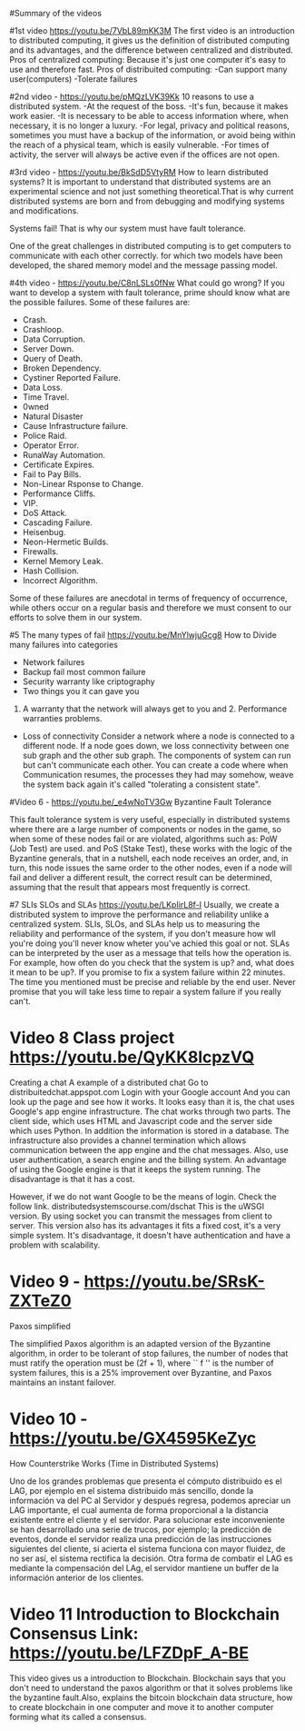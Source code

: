 
#Summary of the videos

#1st video https://youtu.be/7VbL89mKK3M
The first video is an introduction to distributed computing, it gives us the definition of distributed computing and its advantages,
and the difference between centralized and distributed.
Pros of centralized computing:
Because it's just one computer it's easy to use and therefore fast.
Pros of distribuited computing:
-Can support many user(computers)
-Tolerate failures

#2nd video - https://youtu.be/pMQzLVK39Kk
10 reasons to use a distributed system.
-At the request of the boss.
-It's fun, because it makes work easier.
-It is necessary to be able to access information where, when necessary, it is no longer a luxury.
-For legal, privacy and political reasons, sometimes you must have a backup of the information, or avoid being within the reach of a physical team, which is easily vulnerable.
-For times of activity, the server will always be active even if the offices are not open.

#3rd video - https://youtu.be/BkSdD5VtyRM
How to learn distributed systems?
It is important to understand that distributed systems are an experimental science and not just something theoretical.That is why current distributed systems are born and from debugging and modifying systems and modifications.

Systems fail! That is why our system must have fault tolerance.

One of the great challenges in distributed computing is to get computers to communicate with each other correctly. for which two models have been developed, the shared memory model and the message passing model.

#4th video - https://youtu.be/C8nLSLs0fNw 
What could go wrong?
If you want to develop a system with fault tolerance, prime should know what are the possible failures.
Some of these failures are:
- Crash.
- Crashloop.
- Data Corruption.
- Server Down.
- Query of Death.
- Broken Dependency.
- Cystiner Reported Failure.
- Data Loss.
- Time Travel.
- 0wned
- Natural Disaster
- Cause Infrastructure failure.
- Police Raid.
- Operator Error.
- RunaWay Automation.
- Certificate Expires.
- Fail to Pay Bills.
- Non-Linear Rsponse to Change.
- Performance Cliffs.
- VIP.
- DoS Attack.
- Cascading Failure.
- Heisenbug.
- Neon-Hermetic Builds.
- Firewalls.
- Kernel Memory Leak.
- Hash Collision.
- Incorrect Algorithm.

Some of these failures are anecdotal in terms of frequency of occurrence, while others occur on a regular basis and therefore we must consent to our efforts to solve them in our system.

#5 The many types of fail https://youtu.be/MnYlwjuGcg8
How to Divide many failures into categories
- Network failures
- Backup fail most common failure
- Security warranty like criptography
- Two things you it can gave you
1. A warranty that the network will always get to you and 2. Performance warranties problems.
- Loss of connectivity
Consider a network where a node is connected to a different node. If a node goes down, we loss connectivity between one sub graph and the other sub graph. The components of system can run but can't communicate each other. You can create a code where when Communication resumes, the processes they had may somehow, weave the system back again it's called "tolerating a consistent state".

#Video 6 - https://youtu.be/_e4wNoTV3Gw
Byzantine Fault Tolerance  

This fault tolerance system is very useful, especially in distributed systems where there are a large number of components or nodes in the game, so when some of these nodes fail or are violated, algorithms such as: PoW (Job Test) are used. and PoS (Stake Test), these works with the logic of the Byzantine generals, that in a nutshell, each node receives an order, and, in turn, this node issues the same order to the other nodes, even if a node will fail and deliver a different result, the correct result can be determined, assuming that the result that appears most frequently is correct.

#7 SLIs SLOs and SLAs https://youtu.be/LKpIirL8f-I
Usually, we create a distributed system to improve the performance and reliability unlike a centralized system. SLIs, SLOs, and SLAs help us to measuring the reliability and performance of the system, if you don't measure how wll you're doing you'll never know wheter you've achied this goal or not.
SLAs can be interpreted by the user as a message that tells how the operation is. For example, how often do you check that the system is up? and, what does it mean to be up?. If you promise to fix a system failure within 22 minutes. The time you mentioned must be precise and reliable by the end user. 
Never promise that you will take less time to repair a system failure if you really can't.

# Video 8 Class project https://youtu.be/QyKK8lcpzVQ
Creating a chat 
A example of a distributed chat
Go to distribuitedchat.appspot.com
Login with your Google account
And you can look up the page and see how it works.
It looks easy than it is, the chat uses Google's app engine infrastructure.
The chat works through two parts. The client side, which uses HTML and Javascript code and the server side which uses Python.
In addition the information is stored in a database. The infrastructure also provides a channel termination which allows communication between the app engine and the chat messages.
Also, use user authentication, a search engine and the billing system.
An advantage of using the Google engine is that it keeps the system running. The disadvantage is that it has a cost.

However, if we do not want Google to be the means of login. Check the follow link.
distributedsystemscourse.com/dschat
This is the uWSGI version. By using socket you can transmit the messages from client to server. This version also has its advantages it fits a fixed cost, it's a very simple system. It's disadvantage, it doesn't have authentication and have a problem with scalability.


# Video 9 - https://youtu.be/SRsK-ZXTeZ0
Paxos simplified

The simplified Paxos algorithm is an adapted version of the Byzantine algorithm, in order to be tolerant of stop failures, the number of nodes that must ratify the operation must be (2f + 1), where `` f '' is the number of system failures, this is a 25% improvement over Byzantine, and Paxos maintains an instant failover.

# Video 10 - https://youtu.be/GX4595KeZyc
How Counterstrike Works (Time in Distributed Systems)

Uno de los grandes problemas que presenta el cómputo distribuido es el LAG, por ejemplo en el sistema distribuido más sencillo, donde la información va del PC al Servidor y después regresa, podemos apreciar un LAG importante, el cual aumenta de forma proporcional a la distancia existente entre el cliente y el servidor. Para solucionar este inconveniente se han desarrollado una serie de trucos, por ejemplo; la predicción de eventos, donde el servidor realiza una predicción de las instrucciones siguientes del cliente, si acierta el sistema funciona con mayor fluidez, de no ser así, el sistema rectifica la decisión. Otra forma de combatir el LAG es mediante la compensación del LAg, el servidor mantiene un buffer de la información anterior de los clientes.

# Video 11 Introduction to Blockchain Consensus Link: https://youtu.be/LFZDpF_A-BE

This video gives us a introduction to Blockchain.
Blockchain says that you don't need to understand the paxos algorithm or that it solves problems like the byzantine fault.Also, explains the bitcoin blockchain data structure, how to create blockchain in one computer and move it to another computer forming what its called a consensus.